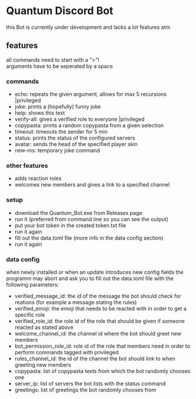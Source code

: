 # Quantum Discord Bot

this Bot is currently under development and lacks a lot features atm

## features

all commands need to start with a ">"!  
arguments have to be seperated by a space

### commands

- echo: repeats the given argument, allows for max 5 recursions |privileged
- joke: prints a (hopefully) funny joke
- help: shows this text
- verify-all: gives a verified role to everyone |privileged
- copypasta: prints a random copypasta from a given selection
- timeout: timeouts the sender for 5 min
- status: prints the status of the configured servers
- avatar: sends the head of the specified player skin
- new-ms: temporary joke command

### other features

- adds reaction roles
- welcomes new members and gives a link to a specified channel

### setup

- download the Quantum_Bot.exe from Releases page
- run it (preferred from command line so you can see the output)
- put your bot token in the created token.txt file
- run it again
- fill out the data.toml file (more info in the data config section)
- run it again

### data config

when newly installed or when an update introduces new config fields the programm may abort and ask you to fill out the data.toml file with the following parameters:

- verified_message_id: the id of the message the bot should check for reations (for example a message stating the rules)
- verified_emoji: the emoji that needs to be reacted with in order to get a specific role
- verified_role_id: the role id of the role that should be given if someone reacted as stated above
- welcome_channel_id: the channel id where the bot should greet new members
- bot_permission_role_id: role id of the role that members need in order to perform commands tagged with privileged
- rules_channel_id: the id of the channel the bot should link to when greeting new members
- copypasta: list of copypasta texts from which the bot randomly chooses one
- server_ip: list of servers the bot lists with the status command
- greetings: list of greetings the bot randomly chooses from
